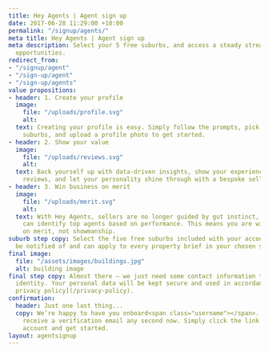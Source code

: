 ```yaml
---
title: Hey Agents | Agent sign up
date: 2017-06-28 11:29:00 +10:00
permalink: "/signup/agents/"
meta title: Hey Agents | Agent sign up
meta description: Select your 5 free suburbs, and access a steady stream of new client
  opportunities.
redirect_from:
- "/signup/agent"
- "/sign-up/agent"
- "/sign-up/agents"
value propositions:
- header: 1. Create your profile
  image:
    file: "/uploads/profile.svg"
    alt: 
  text: Creating your profile is easy. Simply follow the prompts, pick your 5 free
    suburbs, and upload a profile photo to get started.
- header: 2. Show your value
  image:
    file: "/uploads/reviews.svg"
    alt: 
  text: Back yourself up with data-driven insights, show your experience with customer
    reviews, and let your personality shine through with a bespoke selling strategy
- header: 3. Win business on merit
  image:
    file: "/uploads/merit.svg"
    alt: 
  text: With Hey Agents, sellers are no longer guided by gut instinct, instead, they
    can identify top agents based on performance. This means you are winning business
    on merit, not showmanship.
suburb step copy: Select the five free suburbs included with your account. You’ll
  be notified of and can apply to every property brief in your chosen suburbs.
final image:
  file: "/assets/images/buildings.jpg"
  alt: building image
final step copy: Almost there – we just need some contact information to verify your
  identity. Your personal data will be kept secure and used in accordance with [our
  privacy policy](/privacy-policy).
confirmation:
  header: Just one last thing...
  copy: We’re happy to have you onboard<span class="username"></span>. You should
    receive a verification email any second now. Simply click the link to verify your
    account and get started.
layout: agentsignup
---
```


